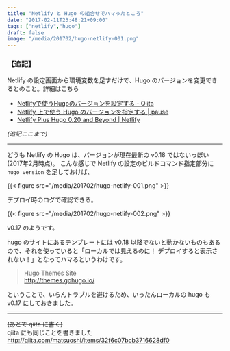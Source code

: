```yaml
---
title: "Netlify と Hugo の組合せでハマったところ"
date: "2017-02-11T23:48:21+09:00"
tags: ["netlify","hugo"]
draft: false
image: "/media/201702/hugo-netlify-001.png"
---
```


### 【追記】

Netlify の設定画面から環境変数を足すだけで、Hugo のバージョンを変更できるとのこと。詳細はこちら

- [Netlifyで使うHugoのバージョンを設定する - Qiita](http://qiita.com/httpd443/items/36291b286c72fccea47c)
- [Netlify 上で使う Hugo のバージョンを指定する | pause](/post/201707/set-hugo-version-on-netlify/)
- [Netlify Plus Hugo 0.20 and Beyond | Netlify](https://www.netlify.com/blog/2017/04/11/netlify-plus-hugo-0.20-and-beyond/)

_(追記ここまで)_

---

どうも Netlify の Hugo は、バージョンが現在最新の v0.18 ではないっぽい(2017年2月時点)。
こんな感じで Netlify の設定のビルドコマンド指定部分に `hugo version` を足しておけば、

{{< figure src="/media/201702/hugo-netlify-001.png" >}}

デプロイ時のログで確認できる。

{{< figure src="/media/201702/hugo-netlify-002.png" >}}

v0.17 のようです。

hugo のサイトにあるテンプレートには v0.18 以降でないと動かないものもあるので、それを使っていると「ローカルでは見えるのに！ デプロイすると表示されない！」となってハマるというわけです。

> Hugo Themes Site  
> http://themes.gohugo.io/

ということで、いらんトラブルを避けるため、いったんローカルの hugo も v0.17 にしておきました。

---

~~(あとで qiita に書く)~~  
qiita にも同じことを書きました  
http://qiita.com/matsuoshi/items/32f6c07bcb3716628df0
